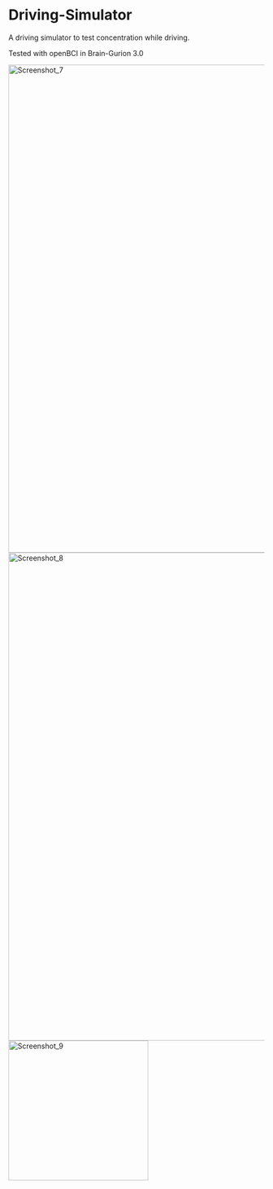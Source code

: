 # Driving-Simulator
A driving simulator to test concentration while driving.

Tested with openBCI in Brain-Gurion 3.0


<img width="960" alt="Screenshot_7" src="https://user-images.githubusercontent.com/94786296/172274223-89500434-bea2-4320-b0ab-2d125fdfe84c.png">

<img width="960" alt="Screenshot_8" src="https://user-images.githubusercontent.com/94786296/172274227-028a64b8-d1b6-4562-87d3-5e7a1e69eb73.png">

<img width="275" alt="Screenshot_9" src="https://user-images.githubusercontent.com/94786296/172274461-4a0a5b4f-5830-4728-8ff6-ec8e114407e7.png">
